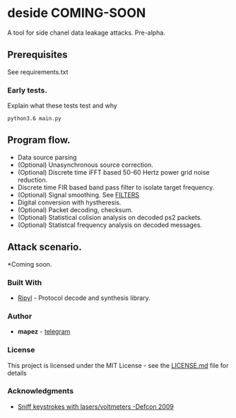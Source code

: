 # deside COMING-SOON
A tool for side chanel data leakage attacks. Pre-alpha.


## Prerequisites

See requirements.txt


### Early tests.

Explain what these tests test and why

```
python3.6 main.py
```

## Program flow.

* Data source parsing
* (Optional) Unasynchronous source correction.
* (Optional) Discrete time iFFT based 50-60 Hertz power grid noise reduction. 
* Discrete time FIR based band pass filter to isolate target frequency.
* (Optional) Signal smoothing. See [FILTERS](https://github.com/zadewg/deside-COMING-SOON/edit/master/FILTERS.py)
* Digital conversion with hystheresis.
* (Optional) Packet decoding, checksum.
* (Optional) Statistical colision analysis on decoded ps2 packets.
* (Optional) Statistcal frequency analysis on decoded messages.


## Attack scenario.

*Coming soon.



### Built With

* [Ripyl](https://github.com/kevinpt/ripyl) - Protocol decode and synthesis library.


### Author

* **mapez** - [telegram](https://t.me/mapezz)


### License

This project is licensed under the MIT License - see the [LICENSE.md](LICENSE.md) file for details


### Acknowledgments

* [Sniff keystrokes with lasers/voltmeters -Defcon 2009](http://www.blackhat.com/presentations/bh-usa-09/BARISANI/BHUSA09-Barisani-Keystrokes-SLIDES.pdf)
